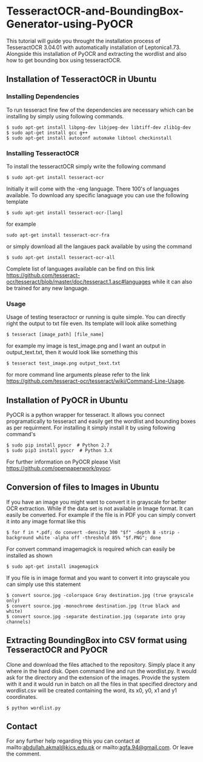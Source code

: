 # TesseractOCR-and-BoundingBox-Generator-using-PyOCR
This tutorial will guide you throught the installation process of TesseractOCR 3.04.01 with automatically installation 
of Leptonica1.73. Alongside this installation of PyOCR and extracting the wordlist and also how to get bounding box 
using tesseractOCR. 
## Installation of TesseractOCR in Ubuntu
### Installing Dependencies
To run tesseract fine few of the dependencies are necessary which can be installing by simply using following commands.
```
$ sudo apt-get install libpng-dev libjpeg-dev libtiff-dev zlib1g-dev
$ sudo apt-get install gcc g++
$ sudo apt-get install autoconf automake libtool checkinstall
```
### Installing TesseractOCR
To install the tesseractOCR simply write the following command
```
$ sudo apt-get install tesseract-ocr
```
Initially it will come with the -eng language. There 100's of languages available. To download any specific lanaguage
you can use the following template
```
$ sudo apt-get install tesseract-ocr-[lang]
```
for example
```
sudo apt-get install tesseract-ocr-fra
```
or simply download all the langaues pack available by using the command
```
$ sudo apt-get install tesseract-ocr-all
```
Complete list of languages available can be find on this link https://github.com/tesseract-ocr/tesseract/blob/master/doc/tesseract.1.asc#languages while it can also be trained for any new language.
### Usage
Usage of testing teseractocr or running is quite simple. You can directly right the output to txt file even. Its template will look alike something
```
$ tesseract [image_path] [file_name]
```
for example my image is test_image.png and I want an output in output_text.txt, then it would look like something this
```
$ tesseract test_image.png output_text.txt
```
for more command line arguments please refer to the link https://github.com/tesseract-ocr/tesseract/wiki/Command-Line-Usage.
## Installation of PyOCR in Ubuntu
PyOCR is a python wrapper for tesseract. It allows you connect programatically to 
tesseract and easily get the wordlist and bounding boxes as per requirment. For installing it simply install it by using following command's
```
$ sudo pip install pyocr  # Python 2.7
$ sudo pip3 install pyocr  # Python 3.X
```
For further information on PyOCR please Visit https://github.com/openpaperwork/pyocr. 

## Conversion of files to Images in Ubuntu
If you have an image you might want to convert it in grayscale for better OCR extraction. While if the data set is not available in Image format. It can easily be converted. For example if the file is in PDF you can simply convert it into any image format like this
```
$ for f in *.pdf; do convert -density 300 "$f" -depth 8 -strip -background white -alpha off -threshold 85% "$f.PNG"; done
```
For convert command imagemagick is required which can easily be installed as shown
```
$ sudo apt-get install imagemagick
```
If you file is in image format and you want to convert it into grayscale you can simply use this statement
```
$ convert source.jpg -colorspace Gray destination.jpg (true grayscale only)
$ convert source.jpg -monochrome destination.jpg (true black and white)
$ convert source.jpg -separate destination.jpg (separate into gray channels)
```
## Extracting BoundingBox into CSV format using TesseractOCR and PyOCR
Clone and download the files attached to the repository. Simply place it any where in the hard disk. Open command line and run the wordlist.py. It would ask for the directory and the extension of the images. Provide the system with it and it would run in batch on all the files in that specified directory and wordlist.csv will be created containing the word, its x0, y0, x1 and y1 coordinates.
```
$ python wordlist.py
```
## Contact
For any further help regarding this you can contact at mailto:abdullah.akmal@kics.edu.pk or mailto:agfa.94@gmail.com. Or leave the comment.
